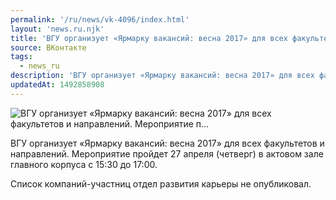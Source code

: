 ```yaml
---
permalink: '/ru/news/vk-4096/index.html'
layout: 'news.ru.njk'
title: 'ВГУ организует «Ярмарку вакансий: весна 2017» для всех факультетов и направлений. Мероприятие п'
source: ВКонтакте
tags:
  - news_ru
description: 'ВГУ организует «Ярмарку вакансий: весна 2017» для всех факультетов и направлений. Мероприятие п…'
updatedAt: 1492858908
---
```

![ВГУ организует «Ярмарку вакансий: весна 2017» для всех факультетов и направлений. Мероприятие п…](https://sun9-75.userapi.com/impf/c637431/v637431481/5a54b/XZ9riygC9y0.jpg?size=1280x852&quality=96&sign=79565b5dfb7ca4dde3c8f8ae207eda70&c_uniq_tag=-MQQHYJx1Kgs4tQBkms3F5R8UIaNdCbZcGPT79eq_cU&type=album)

ВГУ организует «Ярмарку вакансий: весна 2017» для всех факультетов и направлений. Мероприятие пройдет 27 апреля (четверг) в актовом зале главного корпуса с 15:30 до 17:00.

Список компаний-участниц отдел развития карьеры не опубликовал.
